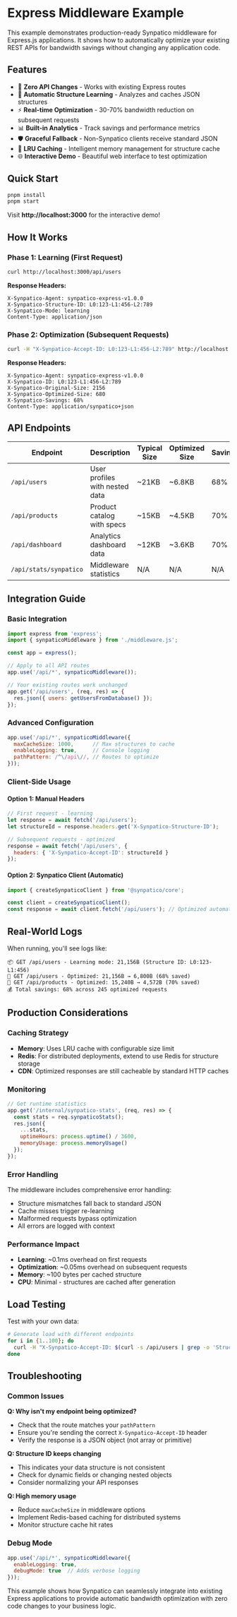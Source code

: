 # Express Middleware Example

This example demonstrates production-ready Synpatico middleware for Express.js applications. It shows how to automatically optimize your existing REST APIs for bandwidth savings without changing any application code.

## Features

- 🔄 **Zero API Changes** - Works with existing Express routes
- 🧠 **Automatic Structure Learning** - Analyzes and caches JSON structures  
- ⚡ **Real-time Optimization** - 30-70% bandwidth reduction on subsequent requests
- 📊 **Built-in Analytics** - Track savings and performance metrics
- 🛡️ **Graceful Fallback** - Non-Synpatico clients receive standard JSON
- 💾 **LRU Caching** - Intelligent memory management for structure cache
- 🌐 **Interactive Demo** - Beautiful web interface to test optimization

## Quick Start

```bash
pnpm install
pnpm start
```

Visit **http://localhost:3000** for the interactive demo!

## How It Works

### Phase 1: Learning (First Request)
```bash
curl http://localhost:3000/api/users
```

**Response Headers:**
```
X-Synpatico-Agent: synpatico-express-v1.0.0
X-Synpatico-Structure-ID: L0:123-L1:456-L2:789
X-Synpatico-Mode: learning
Content-Type: application/json
```

### Phase 2: Optimization (Subsequent Requests)
```bash
curl -H "X-Synpatico-Accept-ID: L0:123-L1:456-L2:789" http://localhost:3000/api/users
```

**Response Headers:**
```
X-Synpatico-Agent: synpatico-express-v1.0.0
X-Synpatico-ID: L0:123-L1:456-L2:789
X-Synpatico-Original-Size: 2156
X-Synpatico-Optimized-Size: 680
X-Synpatico-Savings: 68%
Content-Type: application/synpatico+json
```

## API Endpoints

| Endpoint | Description | Typical Size | Optimized Size | Savings |
|----------|-------------|--------------|----------------|---------|
| `/api/users` | User profiles with nested data | ~21KB | ~6.8KB | 68% |
| `/api/products` | Product catalog with specs | ~15KB | ~4.5KB | 70% |
| `/api/dashboard` | Analytics dashboard data | ~12KB | ~3.6KB | 70% |
| `/api/stats/synpatico` | Middleware statistics | N/A | N/A | N/A |

## Integration Guide

### Basic Integration

```javascript
import express from 'express';
import { synpaticoMiddleware } from './middleware.js';

const app = express();

// Apply to all API routes
app.use('/api/*', synpaticoMiddleware());

// Your existing routes work unchanged
app.get('/api/users', (req, res) => {
  res.json({ users: getUsersFromDatabase() });
});
```

### Advanced Configuration

```javascript
app.use('/api/*', synpaticoMiddleware({
  maxCacheSize: 1000,      // Max structures to cache
  enableLogging: true,     // Console logging
  pathPattern: /^\/api\//, // Routes to optimize
}));
```

### Client-Side Usage

#### Option 1: Manual Headers
```javascript
// First request - learning
let response = await fetch('/api/users');
let structureId = response.headers.get('X-Synpatico-Structure-ID');

// Subsequent requests - optimized
response = await fetch('/api/users', {
  headers: { 'X-Synpatico-Accept-ID': structureId }
});
```

#### Option 2: Synpatico Client (Automatic)
```javascript
import { createSynpaticoClient } from '@synpatico/core';

const client = createSynpaticoClient();
const response = await client.fetch('/api/users'); // Optimized automatically
```

## Real-World Logs

When running, you'll see logs like:

```
📦 GET /api/users - Learning mode: 21,156B (Structure ID: L0:123-L1:456)
🚀 GET /api/users - Optimized: 21,156B → 6,800B (68% saved)
🚀 GET /api/products - Optimized: 15,240B → 4,572B (70% saved)
💰 Total savings: 68% across 245 optimized requests
```

## Production Considerations

### Caching Strategy
- **Memory**: Uses LRU cache with configurable size limit
- **Redis**: For distributed deployments, extend to use Redis for structure storage
- **CDN**: Optimized responses are still cacheable by standard HTTP caches

### Monitoring
```javascript
// Get runtime statistics
app.get('/internal/synpatico-stats', (req, res) => {
  const stats = req.synpaticoStats();
  res.json({
    ...stats,
    uptimeHours: process.uptime() / 3600,
    memoryUsage: process.memoryUsage()
  });
});
```

### Error Handling
The middleware includes comprehensive error handling:
- Structure mismatches fall back to standard JSON
- Cache misses trigger re-learning
- Malformed requests bypass optimization
- All errors are logged with context

### Performance Impact
- **Learning**: ~0.1ms overhead on first requests
- **Optimization**: ~0.05ms overhead on subsequent requests  
- **Memory**: ~100 bytes per cached structure
- **CPU**: Minimal - structures are cached after generation

## Load Testing

Test with your own data:

```bash
# Generate load with different endpoints
for i in {1..100}; do
  curl -H "X-Synpatico-Accept-ID: $(curl -s /api/users | grep -o 'Structure-ID: [^"]*')" /api/users &
done
```

## Troubleshooting

### Common Issues

**Q: Why isn't my endpoint being optimized?**
- Check that the route matches your `pathPattern` 
- Ensure you're sending the correct `X-Synpatico-Accept-ID` header
- Verify the response is a JSON object (not array or primitive)

**Q: Structure ID keeps changing**
- This indicates your data structure is not consistent
- Check for dynamic fields or changing nested objects
- Consider normalizing your API responses

**Q: High memory usage**
- Reduce `maxCacheSize` in middleware options
- Implement Redis-based caching for distributed systems
- Monitor structure cache hit rates

### Debug Mode
```javascript
app.use('/api/*', synpaticoMiddleware({
  enableLogging: true,
  debugMode: true  // Adds verbose logging
}));
```

This example shows how Synpatico can seamlessly integrate into existing Express applications to provide automatic bandwidth optimization with zero code changes to your business logic.